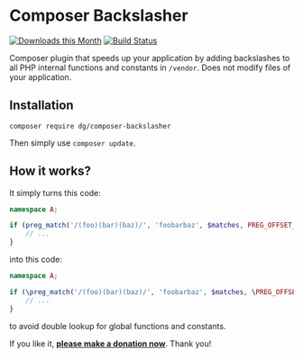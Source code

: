 Composer Backslasher
====================

[![Downloads this Month](https://img.shields.io/packagist/dm/dg/composer-backslasher.svg)](https://packagist.org/packages/dg/composer-backslasher)
[![Build Status](https://travis-ci.org/dg/composer-backslasher.svg?branch=master)](https://travis-ci.org/dg/composer-backslasher)

Composer plugin that speeds up your application by adding backslashes to all PHP internal functions and constants in `/vendor`.
Does not modify files of your application.

Installation
------------

```
composer require dg/composer-backslasher
```

Then simply use `composer update`.


How it works?
-------------

It simply turns this code:

```php
namespace A;

if (preg_match('/(foo)(bar)(baz)/', 'foobarbaz', $matches, PREG_OFFSET_CAPTURE)) {
	// ...
}
```

into this code:

```php
namespace A;

if (\preg_match('/(foo)(bar)(baz)/', 'foobarbaz', $matches, \PREG_OFFSET_CAPTURE)) {
	// ...
}
```

to avoid double lookup for global functions and constants.

If you like it, **[please make a donation now](https://nette.org/make-donation?to=composer-backslasher)**. Thank you!
